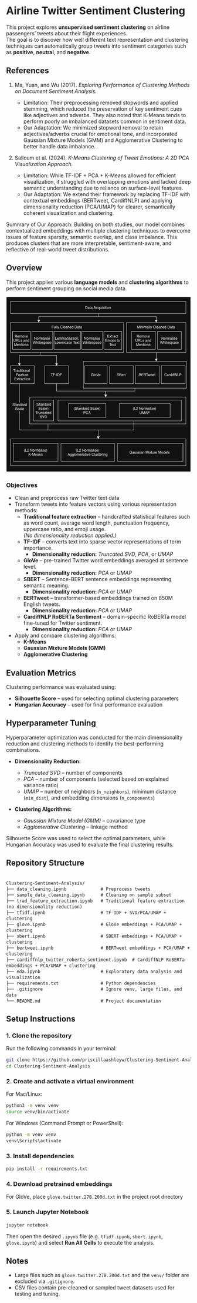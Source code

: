 # Airline Twitter Sentiment Clustering

This project explores **unsupervised sentiment clustering** on airline passengers’ tweets about their flight experiences.  
The goal is to discover how well different text representation and clustering techniques can automatically group tweets into sentiment categories such as **positive**, **neutral**, and **negative**.


## References

1. Ma, Yuan, and Wu (2017). *Exploring Performance of Clustering Methods on Document Sentiment Analysis.*
   - Limitation: Their preprocessing removed stopwords and applied stemming, which reduced the preservation of key sentiment cues like adjectives and adverbs.
     They also noted that K-Means tends to perform poorly on imbalanced datasets common in sentiment data.
   - Our Adaptation: We minimized stopword removal to retain adjectives/adverbs crucial for emotional tone,
     and incorporated Gaussian Mixture Models (GMM) and Agglomerative Clustering to better handle data imbalance.

2. Salloum et al. (2024). *K-Means Clustering of Tweet Emotions: A 2D PCA Visualization Approach.*
   - Limitation: While TF-IDF + PCA + K-Means allowed for efficient visualization, it struggled with overlapping emotions 
     and lacked deep semantic understanding due to reliance on surface-level features.
   - Our Adaptation: We extend their framework by replacing TF-IDF with contextual embeddings (BERTweet, CardiffNLP) 
     and applying dimensionality reduction (PCA/UMAP) for clearer, semantically coherent visualization and clustering.

Summary of Our Approach:
Building on both studies, our model combines contextualized embeddings with multiple clustering techniques 
to overcome issues of feature sparsity, semantic overlap, and class imbalance. This produces clusters that are 
more interpretable, sentiment-aware, and reflective of real-world tweet distributions.


## Overview

This project applies various **language models** and **clustering algorithms** to perform sentiment grouping on social media data.

![Workflow Overview](workflow_overview.JPG)


### Objectives

- Clean and preprocess raw Twitter text data  
- Transform tweets into feature vectors using various representation methods:
  - **Traditional feature extraction** – handcrafted statistical features such as word count, average word length, punctuation frequency, uppercase ratio, and emoji usage.  
    *(No dimensionality reduction applied.)*
  - **TF-IDF** – converts text into sparse vector representations of term importance.  
    - **Dimensionality reduction:** *Truncated SVD*, *PCA*, or *UMAP*
  - **GloVe** – pre-trained Twitter word embeddings averaged at sentence level.  
    - **Dimensionality reduction:** *PCA* or *UMAP*
  - **SBERT** – Sentence-BERT sentence embeddings representing semantic meaning.  
    - **Dimensionality reduction:** *PCA* or *UMAP*
  - **BERTweet** – transformer-based embeddings trained on 850M English tweets.  
    - **Dimensionality reduction:** *PCA* or *UMAP*
  - **CardiffNLP RoBERTa Sentiment** – domain-specific RoBERTa model fine-tuned for Twitter sentiment.  
    - **Dimensionality reduction:** *PCA* or *UMAP*
- Apply and compare clustering algorithms:
  - **K-Means**
  - **Gaussian Mixture Models (GMM)**
  - **Agglomerative Clustering**


## Evaluation Metrics

Clustering performance was evaluated using:

- **Silhouette Score** – used for selecting optimal clustering parameters  
- **Hungarian Accuracy** – used for final performance evaluation  


## Hyperparameter Tuning

Hyperparameter optimization was conducted for the main dimensionality reduction and clustering methods to identify the best-performing combinations.  

- **Dimensionality Reduction:**  
  - *Truncated SVD* – number of components  
  - *PCA* – number of components (selected based on explained variance ratio)  
  - *UMAP* – number of neighbors (`n_neighbors`), minimum distance (`min_dist`), and embedding dimensions (`n_components`)

- **Clustering Algorithms:**  
  - *Gaussian Mixture Model (GMM)* – covariance type 
  - *Agglomerative Clustering* – linkage method 

Silhouette Score was used to select the optimal parameters, while Hungarian Accuracy was used to evaluate the final clustering results.


## Repository Structure

```

Clustering-Sentiment-Analysis/
├── data_cleaning.ipynb             # Preprocess tweets 
├── sample_data_cleaning.ipynb      # Cleaning on sample subset
├── trad_feature_extraction.ipynb   # Traditional feature extraction (no dimensionality reduction)
├── tfidf.ipynb                     # TF-IDF + SVD/PCA/UMAP + clustering
├── glove.ipynb                     # GloVe embeddings + PCA/UMAP + clustering
├── sbert.ipynb                     # SBERT embeddings + PCA/UMAP + clustering
├── bertweet.ipynb                  # BERTweet embeddings + PCA/UMAP + clustering
├── cardiffnlp_twitter_roberta_sentiment.ipynb  # CardiffNLP RoBERTa embeddings + PCA/UMAP + clustering
├── eda.ipynb                       # Exploratory data analysis and visualization
├── requirements.txt                # Python dependencies
├── .gitignore                      # Ignore venv, large files, and data
└── README.md                       # Project documentation

```


## Setup Instructions

### 1. Clone the repository

Run the following commands in your terminal:

```bash
git clone https://github.com/priscillaashleyw/Clustering-Sentiment-Analysis.git
cd Clustering-Sentiment-Analysis
```

### 2. Create and activate a virtual environment

For Mac/Linux:
```bash
python3 -m venv venv
source venv/bin/activate
```

For Windows (Command Prompt or PowerShell):
```bash
python -m venv venv
venv\Scripts\activate
```

### 3. Install dependencies

```bash
pip install -r requirements.txt
```

### 4. Download pretrained embeddings

For GloVe, place `glove.twitter.27B.200d.txt` in the project root directory  

### 5. Launch Jupyter Notebook
```bash
jupyter notebook
```

Then open the desired `.ipynb` file (e.g. `tfidf.ipynb`, `sbert.ipynb`, `glove.ipynb`) and select **Run All Cells** to execute the analysis.


## Notes

- Large files such as `glove.twitter.27B.200d.txt` and the `venv/` folder are excluded via `.gitignore`.
- CSV files contain pre-cleaned or sampled tweet datasets used for testing and tuning.
